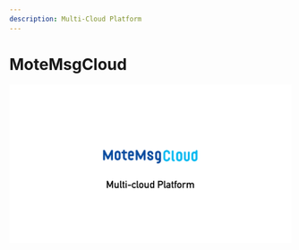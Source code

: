 ```yaml
---
description: Multi-Cloud Platform
---
```


# MoteMsgCloud

![](.gitbook/assets/ultranetv1.2_page_07.png)

